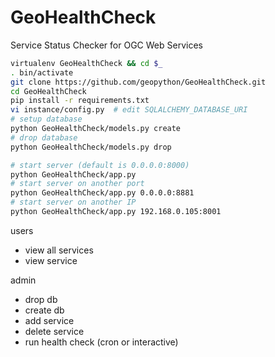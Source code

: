 GeoHealthCheck
==============

Service Status Checker for OGC Web Services

```bash
virtualenv GeoHealthCheck && cd $_
. bin/activate
git clone https://github.com/geopython/GeoHealthCheck.git
cd GeoHealthCheck
pip install -r requirements.txt
vi instance/config.py  # edit SQLALCHEMY_DATABASE_URI
# setup database
python GeoHealthCheck/models.py create
# drop database
python GeoHealthCheck/models.py drop

# start server (default is 0.0.0.0:8000)
python GeoHealthCheck/app.py  
# start server on another port
python GeoHealthCheck/app.py 0.0.0.0:8881
# start server on another IP
python GeoHealthCheck/app.py 192.168.0.105:8001
```


users
- view all services
- view service

admin
- drop db
- create db
- add service
- delete service
- run health check (cron or interactive)
